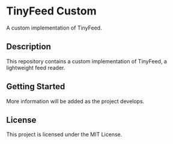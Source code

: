 # TinyFeed Custom

A custom implementation of TinyFeed.

## Description

This repository contains a custom implementation of TinyFeed, a lightweight feed reader.

## Getting Started

More information will be added as the project develops.

## License

This project is licensed under the MIT License. 